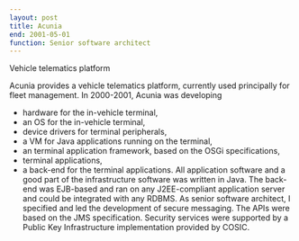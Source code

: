 ```yaml
---
layout: post
title: Acunia
end: 2001-05-01
function: Senior software architect
---
```


Vehicle telematics platform

Acunia provides a vehicle telematics platform, currently used principally for fleet management.
In 2000-2001, Acunia was developing
+ hardware for the in-vehicle terminal,
+ an OS for the in-vehicle terminal,
+ device drivers for terminal peripherals,
+ a VM for Java applications running on the terminal,
+ an terminal application framework, based on the OSGi specifications,
+ terminal applications,
+ a back-end for the terminal applications.
All application software and a good part of the infrastructure software was written in Java. The back-end was EJB-based  and ran on any J2EE-compliant application server and could be integrated with any RDBMS.
As senior software architect, I specified and led the development of secure messaging. The APIs were based on the JMS specification. Security services were supported by a Public Key Infrastructure implementation provided by COSIC.

